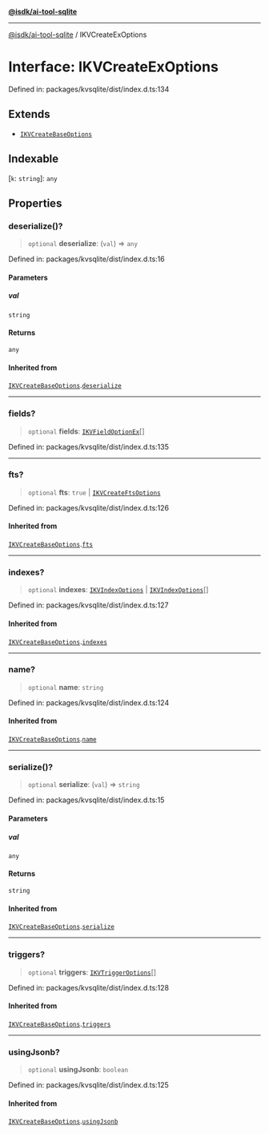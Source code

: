 [**@isdk/ai-tool-sqlite**](../README.md)

***

[@isdk/ai-tool-sqlite](../globals.md) / IKVCreateExOptions

# Interface: IKVCreateExOptions

Defined in: packages/kvsqlite/dist/index.d.ts:134

## Extends

- [`IKVCreateBaseOptions`](IKVCreateBaseOptions.md)

## Indexable

\[`k`: `string`\]: `any`

## Properties

### deserialize()?

> `optional` **deserialize**: (`val`) => `any`

Defined in: packages/kvsqlite/dist/index.d.ts:16

#### Parameters

##### val

`string`

#### Returns

`any`

#### Inherited from

[`IKVCreateBaseOptions`](IKVCreateBaseOptions.md).[`deserialize`](IKVCreateBaseOptions.md#deserialize)

***

### fields?

> `optional` **fields**: [`IKVFieldOptionEx`](../type-aliases/IKVFieldOptionEx.md)[]

Defined in: packages/kvsqlite/dist/index.d.ts:135

***

### fts?

> `optional` **fts**: `true` \| [`IKVCreateFtsOptions`](IKVCreateFtsOptions.md)

Defined in: packages/kvsqlite/dist/index.d.ts:126

#### Inherited from

[`IKVCreateBaseOptions`](IKVCreateBaseOptions.md).[`fts`](IKVCreateBaseOptions.md#fts)

***

### indexes?

> `optional` **indexes**: [`IKVIndexOptions`](IKVIndexOptions.md) \| [`IKVIndexOptions`](IKVIndexOptions.md)[]

Defined in: packages/kvsqlite/dist/index.d.ts:127

#### Inherited from

[`IKVCreateBaseOptions`](IKVCreateBaseOptions.md).[`indexes`](IKVCreateBaseOptions.md#indexes)

***

### name?

> `optional` **name**: `string`

Defined in: packages/kvsqlite/dist/index.d.ts:124

#### Inherited from

[`IKVCreateBaseOptions`](IKVCreateBaseOptions.md).[`name`](IKVCreateBaseOptions.md#name)

***

### serialize()?

> `optional` **serialize**: (`val`) => `string`

Defined in: packages/kvsqlite/dist/index.d.ts:15

#### Parameters

##### val

`any`

#### Returns

`string`

#### Inherited from

[`IKVCreateBaseOptions`](IKVCreateBaseOptions.md).[`serialize`](IKVCreateBaseOptions.md#serialize)

***

### triggers?

> `optional` **triggers**: [`IKVTriggerOptions`](IKVTriggerOptions.md)[]

Defined in: packages/kvsqlite/dist/index.d.ts:128

#### Inherited from

[`IKVCreateBaseOptions`](IKVCreateBaseOptions.md).[`triggers`](IKVCreateBaseOptions.md#triggers)

***

### usingJsonb?

> `optional` **usingJsonb**: `boolean`

Defined in: packages/kvsqlite/dist/index.d.ts:125

#### Inherited from

[`IKVCreateBaseOptions`](IKVCreateBaseOptions.md).[`usingJsonb`](IKVCreateBaseOptions.md#usingjsonb)
